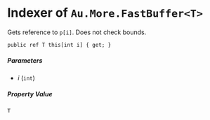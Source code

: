 # Indexer of `Au.More.FastBuffer<T>`

Gets reference to `p[i]`. Does not check bounds.

```
public ref T this[int i] { get; }
```

##### Parameters

- *i*  (`int`)

##### Property Value

`T`